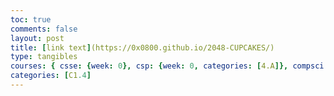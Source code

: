 ```yaml
---
toc: true
comments: false
layout: post
title: [link text](https://0x0800.github.io/2048-CUPCAKES/)
type: tangibles
courses: { csse: {week: 0}, csp: {week: 0, categories: [4.A]}, compsci: {week: 3} }
categories: [C1.4]
---
```

